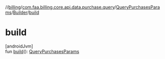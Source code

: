 //[billing](../../../../index.md)/[com.faa.billing.core.api.data.purchase.query](../../index.md)/[QueryPurchasesParams](../index.md)/[Builder](index.md)/[build](build.md)

# build

[androidJvm]\
fun [build](build.md)(): [QueryPurchasesParams](../index.md)
